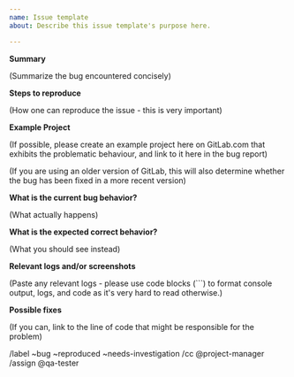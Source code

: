 ```yaml
---
name: Issue template
about: Describe this issue template's purpose here.

---
```


**Summary**

(Summarize the bug encountered concisely)


**Steps to reproduce**

(How one can reproduce the issue - this is very important)


**Example Project**

(If possible, please create an example project here on GitLab.com that exhibits the problematic behaviour, and link to it here in the bug report)

(If you are using an older version of GitLab, this will also determine whether the bug has been fixed in a more recent version)


**What is the current bug behavior?**

(What actually happens)


**What is the expected correct behavior?**

(What you should see instead)


**Relevant logs and/or screenshots**

(Paste any relevant logs - please use code blocks (```) to format console output,
logs, and code as it's very hard to read otherwise.)


**Possible fixes**

(If you can, link to the line of code that might be responsible for the problem)

/label ~bug ~reproduced ~needs-investigation
/cc @project-manager
/assign @qa-tester
